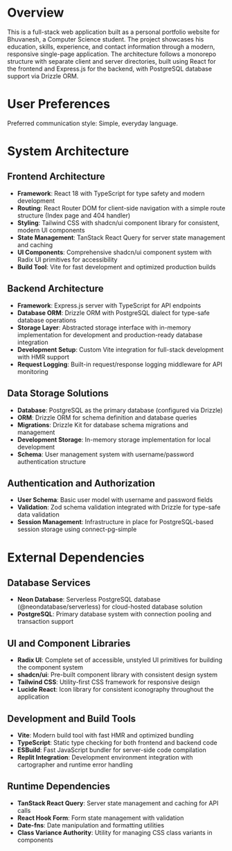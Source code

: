 # Overview

This is a full-stack web application built as a personal portfolio website for Bhuvanesh, a Computer Science student. The project showcases his education, skills, experience, and contact information through a modern, responsive single-page application. The architecture follows a monorepo structure with separate client and server directories, built using React for the frontend and Express.js for the backend, with PostgreSQL database support via Drizzle ORM.

# User Preferences

Preferred communication style: Simple, everyday language.

# System Architecture

## Frontend Architecture
- **Framework**: React 18 with TypeScript for type safety and modern development
- **Routing**: React Router DOM for client-side navigation with a simple route structure (Index page and 404 handler)
- **Styling**: Tailwind CSS with shadcn/ui component library for consistent, modern UI components
- **State Management**: TanStack React Query for server state management and caching
- **UI Components**: Comprehensive shadcn/ui component system with Radix UI primitives for accessibility
- **Build Tool**: Vite for fast development and optimized production builds

## Backend Architecture
- **Framework**: Express.js server with TypeScript for API endpoints
- **Database ORM**: Drizzle ORM with PostgreSQL dialect for type-safe database operations
- **Storage Layer**: Abstracted storage interface with in-memory implementation for development and production-ready database integration
- **Development Setup**: Custom Vite integration for full-stack development with HMR support
- **Request Logging**: Built-in request/response logging middleware for API monitoring

## Data Storage Solutions
- **Database**: PostgreSQL as the primary database (configured via Drizzle)
- **ORM**: Drizzle ORM for schema definition and database queries
- **Migrations**: Drizzle Kit for database schema migrations and management
- **Development Storage**: In-memory storage implementation for local development
- **Schema**: User management system with username/password authentication structure

## Authentication and Authorization
- **User Schema**: Basic user model with username and password fields
- **Validation**: Zod schema validation integrated with Drizzle for type-safe data validation
- **Session Management**: Infrastructure in place for PostgreSQL-based session storage using connect-pg-simple

# External Dependencies

## Database Services
- **Neon Database**: Serverless PostgreSQL database (@neondatabase/serverless) for cloud-hosted database solution
- **PostgreSQL**: Primary database system with connection pooling and transaction support

## UI and Component Libraries
- **Radix UI**: Complete set of accessible, unstyled UI primitives for building the component system
- **shadcn/ui**: Pre-built component library with consistent design system
- **Tailwind CSS**: Utility-first CSS framework for responsive design
- **Lucide React**: Icon library for consistent iconography throughout the application

## Development and Build Tools
- **Vite**: Modern build tool with fast HMR and optimized bundling
- **TypeScript**: Static type checking for both frontend and backend code
- **ESBuild**: Fast JavaScript bundler for server-side code compilation
- **Replit Integration**: Development environment integration with cartographer and runtime error handling

## Runtime Dependencies
- **TanStack React Query**: Server state management and caching for API calls
- **React Hook Form**: Form state management with validation
- **Date-fns**: Date manipulation and formatting utilities
- **Class Variance Authority**: Utility for managing CSS class variants in components